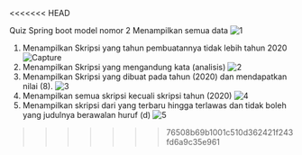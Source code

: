 <<<<<<< HEAD


Quiz Spring boot model nomor 2
Menampilkan semua data
![1](https://user-images.githubusercontent.com/49230212/179694705-de0b623b-9996-45a9-93e8-b1044ed477cc.PNG)
1. Menampilkan Skripsi yang tahun pembuatannya tidak lebih tahun 2020
![Capture](https://user-images.githubusercontent.com/49230212/179488753-9d2c8a69-4bef-4e1a-8b37-4cfeea658b3b.PNG)
2. Menampilkan Skripsi yang mengandung kata (analisis)
![2](https://user-images.githubusercontent.com/49230212/179695478-2db0fca1-e9d8-4f7c-ac54-60c50ea3b30d.PNG)
3. Menampilkan Skripsi yang dibuat pada tahun (2020) dan mendapatkan nilai (8).
![3](https://user-images.githubusercontent.com/49230212/179695684-2dfd826d-7b7c-44b4-936c-9b44ccbe6f0b.PNG)
4. Menampilkan semua skripsi kecuali skripsi tahun (2020)
![4](https://user-images.githubusercontent.com/49230212/179695759-0576726e-780f-4396-b815-57a710418e05.PNG)
5. Menampilkan skripsi dari yang terbaru hingga terlawas dan tidak boleh yang judulnya berawalan huruf (d)
![5](https://user-images.githubusercontent.com/49230212/179695883-af75effc-7119-4c32-a38d-59bd75f4fb1a.PNG)

>>>>>>> 76508b69b1001c510d362421f243fd6a9c35e961

